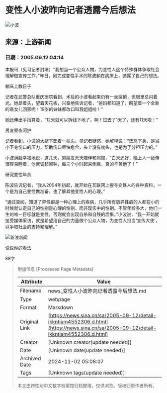 # 变性人小波昨向记者透露今后想法

![小波](//n.sinaimg.cn/sinakd10220/360/w180h180/20221207/42fa-6953b46acba4f12244f68d5af43accf2.jpg)

## 来源：上游新闻

### 日期：2005.09.12 04:14

本报讯（见习记者封璟）“我想当一个公众人物，为变性人这个特殊群体争取社会理解做宣传工作。”昨日，刚完成变性手术的陈波躺在病床上，透露了自己的想法。

躺床上数日子

记者在武警总队重庆医院看到，术后的小波看起来仍有一丝疲倦，但眼里总闪着光。她昂着头，望着天花板，兴奋地告诉记者，“爸妈都知道了，盼望着一个全新的乖女儿回家呢！19岁的妹妹都改口叫我姐姐啦！”

她还伸出手指算着，“12天就可以拆线下地了，啊！过去了1天了，还有11天啦！”

男友昼夜呵护

记者看到，小波的大腿下垫着一枕头。见记者疑惑，她解释说：“垫高下身，是减小下身伤口的压力，帮助伤口尽快愈合，头上没有枕头，也是为了分担压力的。”

小波满脸幸福地说，这几天，男朋友天天陪伴和照顾，“白天还好，晚上人一疲倦很容易睡着，他就调起闹钟，每三个小时起来倒尿，真的辛苦他了！”

研究变性年余

陈波告诉记者，“我从2004年初起，就开始在互联网上搜寻变性人的各种资料，一个是为自己变性做准备，也了解其他变性人的心理。”

“通过查阅，知道了异性癖是一种心理上的疾病，几乎所有患异性癖的人都在小的时候就认定自己的性别是心理的性别，而非现实中的性别。不管年龄多大，他们一生的唯一目标就是变性，否则就会出现自杀和自残的后果。”小波说，“我一开始就接受媒体采访，就是希望用自己的力量做个公众人物，为变性人担当‘宣传大使’，以争取社会的支持和理解。”

![新浪新闻](https://n.sinaimg.cn/default/80905340/20200331/sinalogo.png)

说说你的看法

88字

> 附加信息 [Processed Page Metadata]
>
> | Attribute       | Value                                  |
> |-----------------|----------------------------------------|
> | Filename        | news_变性人小波昨向记者透露今后想法.md                             |
> | Type            | webpage                                 |
> | Format          | Markdown                               |
> | Original Link   | [https://news.sina.cn/sa/2005-09-12/detail-ikkntiam4552306.d.html](https://news.sina.cn/sa/2005-09-12/detail-ikkntiam4552306.d.html)                       |
> | Creator         | [Unknown creator(update needed)]                              |
> | Date            | [Unknown date(update needed)]                                 |
> | Archived Date   | 2024-11-02 05:08:07                             |
> | Tags            | [Unknown tags(update needed)]                                 |
>
> 本文由跨性别中文数字档案馆归档整理，仅供浏览。版权归原作者所有。
>